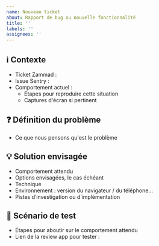 ```yaml
---
name: Nouveau ticket
about: Rapport de bug ou nouvelle fonctionnalité
title: ''
labels: ''
assignees: ''
---
```


## ℹ️ Contexte 

* Ticket Zammad :
* Issue Sentry :
* Comportement actuel : 
  * Étapes pour reproduire cette situation
  * Captures d'écran si pertinent

## ❓ Définition du problème

* Ce que nous pensons qu'est le problème

## 💡 Solution envisagée

* Comportement attendu
* Options envisagées, le cas échéant
* Technique
* Environnement : version du navigateur / du téléphone…
* Pistes d’investigation ou d’implémentation

## 🧪 Scénario de test

* Étapes pour aboutir sur le comportement attendu
* Lien de la review app pour tester : 